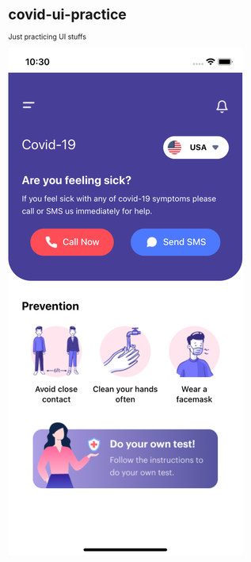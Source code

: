 # covid-ui-practice
Just practicing UI stuffs

![alt text](https://github.com/Saad-Bashar/covid-ui-practice/blob/master/demo.png?raw=true)
